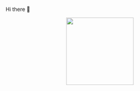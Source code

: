 Hi there 👋

<div align="center">
  <a href="https://github.com/LeandroDayrell">
  <img height="180em" src="https://github-readme-stats.vercel.app/api/top-langs/?username=leandrodayrell&layout=compact&langs_count=7&theme=dracula"/>
</div>
